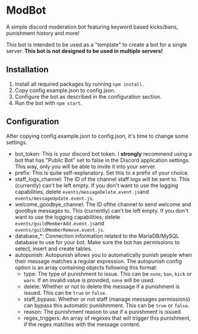 # ModBot

A simple discord moderation bot featuring keyword based kicks/bans, punishment history and more!

This bot is intended to be used as a "template" to create a bot for a single server. **This bot is not designed to be used in multiple servers!**

## Installation

1. Install all required packages by running `npm install`.
1. Copy config.example.json to config.json.
1. Configure the bot as described in the configuration section.
1. Run the bot with `npm start`.

## Configuration

After copying config.example.json to config.json, it's time to change some settings.

- bot_token: This is your discord bot token. I **strongly** recommend using a bot that has "Public Bot" set to false in the Discord application settings. This way, only you will be able to invite it into your server.
- prefix: This is quite self-explanatory. Set this to a prefix of your choice.
- staff_logs_channel: The ID of the channel staff logs will be sent to. This (currently) can't be left empty. If you don't want to use the logging capabilities, delete `events/messageDelete.event.js`and `events/messageUpdate.event.js`.
- welcome_goodbye_channel: The ID ofthe channel to send welcome and goodbye messages to. This (currently) can't be left empty. If you don't want to use the logging capabilities, delete `events/guildMemberAdd.event.js`and `events/guildMemberRemove.event.js`.
- database_*: Connection information related to the MariaDB/MySQL database to use for your bot. Make sure the bot has permissions to select, insert and create tables.
- autopunish: Autopunish allows you to automatically punish people when their message matches a regular expression. The autopunish config option is an array containing objects following this format:
	- type: The type of punishment to issue. This can be `none`, `ban`, `kick` or `warn`. If an invalid value is provided, `none` will be used.
	- delete: Whether or not to delete the message if a punishment is issued. This can be `true` or `false`.
	- staff_bypass: Whether or not staff (manage messages permissions) can bypass this automatic punishmment. This can be `true` or `false`.
	- reason: The punishment reason to use if a punishment is issued.
	- regex_triggers: An array of regexes that will trigger this punishment, if the regex matches with the message content.